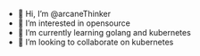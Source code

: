 - 👋 Hi, I’m @arcaneThinker
- 👀 I’m interested in opensource
- 🌱 I’m currently learning golang and kubernetes
- 💞️ I’m looking to collaborate on kubernetes


<!---
arcaneThinker/arcaneThinker is a ✨ special ✨ repository because its `README.md` (this file) appears on your GitHub profile.
You can click the Preview link to take a look at your changes.
--->

